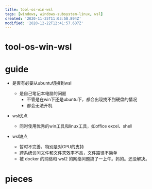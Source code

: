 ```yaml
---
title: tool-os-win-wsl
tags: [windows, windows-subsystem-linux, wsl]
created: '2020-11-25T11:03:58.894Z'
modified: '2020-12-22T12:41:57.687Z'
---
```


# tool-os-win-wsl

# guide

- 是否有必要从ubuntu切换到wsl
  - 是自己笔记本电脑的问题
    - 不管是在win下还是ubuntu下，都会出现找不到硬盘的情况
    - 都会无法开机

- wsl优点
  - 同时使用优秀的win工具和linux工具，如office excel、shell

- wsl缺点
  - 暂时不完善，特别是对GPU的支持
  - 跨系统访问文件和文件夹效率不高，文件路径不简单
  - 被 docker 的网络和 wsl2 的网络问题搞了一上午。妈的。还没解决。

# pieces
